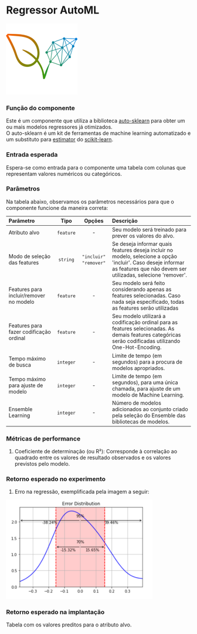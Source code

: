 # Regressor AutoML
![Logotipo da PlatIAgro: possui o desenho de duas folhas verdes, uma delas é formada por linhas e pontos, como um gráfico estatístico](img/logo.png)

### Função do componente

Este é um componente que utiliza a biblioteca [auto-sklearn](https://github.com/automl/auto-sklearn) para obter um ou mais modelos regressores já otimizados. <br>
O auto-sklearn é um kit de ferramentas de machine learning automatizado e um substituto para [estimator](https://scikit-learn.org/stable/glossary.html#term-estimators) do [scikit-learn](https://scikit-learn.org/stable/).

### Entrada esperada

Espera-se como entrada para o componente uma tabela com colunas que representam valores numéricos ou categóricos.

### Parâmetros

Na tabela abaixo, observamos os parâmetros necessários para que o componente funcione da maneira correta:

| Parâmetro     | Tipo     | Opções        | Descrição                                           |
|:-------------|:--------:|:-------------:|:-----------------------------------------------------|
| Atributo alvo     | `feature` | - | Seu modelo será treinado para prever os valores do alvo. |
| Modo de seleção das features   | `string` |`"incluir"` `"remover"`| Se deseja informar quais features deseja incluir no modelo, selecione a opção 'incluir'. Caso deseje informar as features que não devem ser utilizadas, selecione 'remover'.  |
|Features para incluir/remover no modelo|`feature`| - |Seu modelo será feito considerando apenas as features selecionadas. Caso nada seja especificado, todas as features serão utilizadas|
|Features para fazer codificação ordinal|`feature`| - |Seu modelo utilizará a codificação ordinal para as features selecionadas. As demais features categóricas serão codificadas utilizando One-Hot-Encoding.|
|Tempo máximo de busca|`integer`| - |Limite de tempo (em segundos) para a procura de modelos apropriados.|
|Tempo máximo para ajuste de modelo|`integer`| - |Limite de tempo (em segundos), para uma única chamada, para ajuste de um modelo de Machine Learning.|
|Ensemble Learning|`integer`| - |Número de modelos adicionados ao conjunto criado pela seleção do Ensemble das bibliotecas de modelos.|



### Métricas de performance

1. Coeficiente de determinação (ou R²): Corresponde à correlação ao quadrado entre os valores de resultado observados e os valores previstos pelo modelo.

### Retorno esperado no experimento

1. Erro na regressão, exemplificada pela imagem a seguir:

<img src="img/automl-regressor/error_distribution.png" width="400">

### Retorno esperado na implantação

Tabela com os valores preditos para o atributo alvo.
